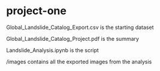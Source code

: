 # project-one
Global_Landslide_Catalog_Export.csv is the starting dataset

Global_Landslide_Catalog_Project.pdf is the summary

Landslide_Analysis.ipynb is the script

/images contains all the exported images from the analysis
